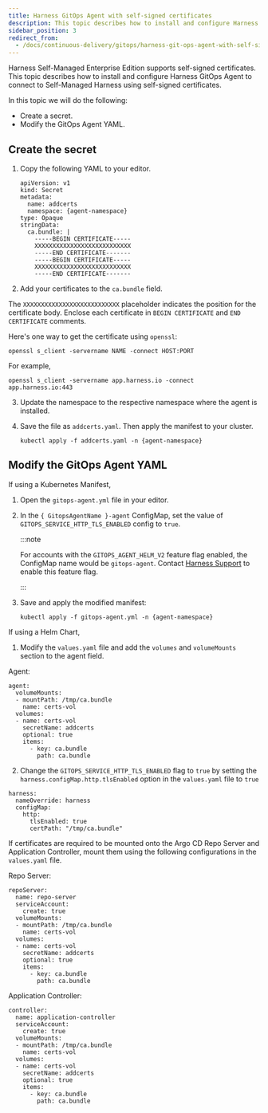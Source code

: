 ```yaml
---
title: Harness GitOps Agent with self-signed certificates
description: This topic describes how to install and configure Harness GitOps Agent to connect to Harness with self-signed certificates.
sidebar_position: 3
redirect_from:
  - /docs/continuous-delivery/gitops/harness-git-ops-agent-with-self-signed-certificates
---
```


Harness Self-Managed Enterprise Edition supports self-signed certificates. This topic describes how to install and configure Harness GitOps Agent to connect to Self-Managed Harness using self-signed certificates.

In this topic we will do the following:

- Create a secret.
- Modify the GitOps Agent YAML.

## Create the secret

1. Copy the following YAML to your editor.

   ```
   apiVersion: v1  
   kind: Secret  
   metadata:  
     name: addcerts  
     namespace: {agent-namespace}  
   type: Opaque  
   stringData:                             
     ca.bundle: |  
       -----BEGIN CERTIFICATE-----  
       XXXXXXXXXXXXXXXXXXXXXXXXXXX  
       -----END CERTIFICATE-------  
       -----BEGIN CERTIFICATE-----  
       XXXXXXXXXXXXXXXXXXXXXXXXXXX  
       -----END CERTIFICATE-------
   ```

2. Add your certificates to the `ca.bundle` field.  

  The `XXXXXXXXXXXXXXXXXXXXXXXXXXX` placeholder indicates the position for the certificate body. Enclose each certificate in `BEGIN CERTIFICATE` and `END CERTIFICATE` comments.

  Here's one way to get the certificate using `openssl`:   
  
  ```
  openssl s_client -servername NAME -connect HOST:PORT  
  ```

  For example,
  
  ```
  openssl s_client -servername app.harness.io -connect app.harness.io:443
  ```

3. Update the namespace to the respective namespace where the agent is installed.

4. Save the file as `addcerts.yaml`. Then apply the manifest to your cluster.

   ```
   kubectl apply -f addcerts.yaml -n {agent-namespace}
   ```

## Modify the GitOps Agent YAML

If using a Kubernetes Manifest,

1. Open the `gitops-agent.yml` file in your editor.
2. In the `{ GitopsAgentName }-agent` ConfigMap, set the value of `GITOPS_SERVICE_HTTP_TLS_ENABLED` config to `true`.

   :::note

   For accounts with the `GITOPS_AGENT_HELM_V2` feature flag enabled, the ConfigMap name would be `gitops-agent`. Contact [Harness Support](mailto:support@harness.io) to enable this feature flag.

   :::
3. Save and apply the modified manifest:

   ```
   kubectl apply -f gitops-agent.yml -n {agent-namespace}
   ```

If using a Helm Chart,

1. Modify the `values.yaml` file and add the `volumes` and `volumeMounts` section to the agent field.

Agent:
```
agent:
  volumeMounts:
  - mountPath: /tmp/ca.bundle
    name: certs-vol
  volumes:
  - name: certs-vol
    secretName: addcerts
    optional: true
    items:
      - key: ca.bundle
        path: ca.bundle
```

2. Change the `GITOPS_SERVICE_HTTP_TLS_ENABLED` flag to `true` by setting the `harness.configMap.http.tlsEnabled` option in the `values.yaml` file to `true`

```
harness:
  nameOverride: harness
  configMap:
    http:
      tlsEnabled: true
      certPath: "/tmp/ca.bundle"
```


If certificates are required to be mounted onto the Argo CD Repo Server and Application Controller, mount them using the following configurations in the `values.yaml` file.

Repo Server:
```
repoServer:
  name: repo-server
  serviceAccount:
    create: true
  volumeMounts:
  - mountPath: /tmp/ca.bundle
    name: certs-vol
  volumes:
  - name: certs-vol
    secretName: addcerts
    optional: true
    items:
      - key: ca.bundle
        path: ca.bundle
```
Application Controller:
```
controller:
  name: application-controller
  serviceAccount:
    create: true
  volumeMounts:
  - mountPath: /tmp/ca.bundle
    name: certs-vol
  volumes:
  - name: certs-vol
    secretName: addcerts
    optional: true
    items:
      - key: ca.bundle
        path: ca.bundle
```
